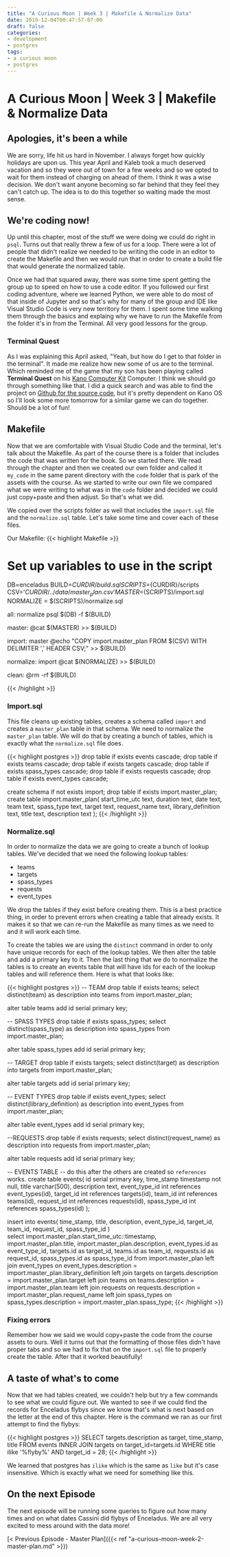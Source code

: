 ```yaml
---
title: "A Curious Moon | Week 3 | Makefile & Normalize Data"
date: 2019-12-04T00:47:57-07:00
draft: false
categories:
- development
- postgres
tags:
- a curious moon
- postgres
---
```


# A Curious Moon | Week 3 | Makefile & Normalize Data

## Apologies, it's been a while
We are sorry, life hit us hard in November. I always forget how quickly holidays are upon us. This year April and Kaleb took a much deserved vacation and so they were out of town for a few weeks and so we opted to wait for them instead of charging on ahead of them. I think it was a wise decision. We don't want anyone becoming so far behind that they feel they can't catch up. The idea is to do this together so waiting made the most sense.

## We're coding now!
Up until this chapter, most of the stuff we were doing we could do right in `psql`. Turns out that really threw a few of us for a loop. There were a lot of people that didn't realize we needed to be writing the code in an editor to create the Makefile and then we would run that in order to create a build file that would generate the normalized table.

Once we had that squared away, there was some time spent getting the group up to speed on how to use a code editor. If you followed our first coding adventure, where we learned Python, we were able to do most of that inside of Jupyter and so that's why for many of the group and IDE like Visual Studio Code is very new territory for them. I spent some time walking them through the basics and explaing why we have to run the Makefile from the folder it's in from the Terminal. All very good lessons for the group.

### Terminal Quest
As I was explaining this April asked, "Yeah, but how do I get to that folder in the terminal". It made me realize how new some of us are to the terminal. Which reminded me of the game that my son has been playing called **Terminal Quest** on his [Kano Computer Kit](https://kano.me/us/store/products/computer-kit) Computer. I think we should go through something like that. I did a quick search and was able to find the project on [Github for the source code](https://github.com/KanoComputing/terminal-quest), but it's pretty dependent on Kano OS so I'll look some more tomorrow for a similar game we can do together. Should be a lot of fun!

## Makefile
Now that we are comfortable with Visual Studio Code and the terminal, let's talk about the Makefile. As part of the course there is a folder that includes the code that was written for the book. So we started there. We read through the chapter and then we created our own folder and called it `my_code` in the same parent directory with the `code` folder that is park of the assets with the course. As we started to write our own file we compared what we were writing to what was in the `code` folder and decided we could just copy+paste and then adjust. So that's what we did.

We copied over the scripts folder as well that includes the `import.sql` file and the `normalize.sql` table. Let's take some time and cover each of these files.

Our Makefile:
{{< highlight Makefile >}}

# Set up variables to use in the script
DB=enceladus
BUILD=${CURDIR}/build.sql
SCRIPTS=${CURDIR}/scripts
CSV='${CURDIR}/../data/master_plan.csv'
MASTER=$(SCRIPTS)/import.sql
NORMALIZE = $(SCRIPTS)/normalize.sql

all: normalize
	psql $(DB) -f $(BUILD)

master:
	@cat $(MASTER) >> $(BUILD)

import: master
	@echo "COPY import.master_plan FROM $(CSV) WITH DELIMITER ',' HEADER CSV;" >> $(BUILD)

normalize: import
	@cat $(NORMALIZE) >> $(BUILD)

clean:
	@rm -rf $(BUILD)

{{< /highlight >}}

### Import.sql
This file cleans up existing tables, creates a schema called `import` and creates a `master_plan` table in that schema. We need to normalize the `master_plan` table. We will do that by creating a bunch of tables, which is exactly what the `normalize.sql` file does.

{{< highlight postgres >}}
drop table if exists events cascade;
drop table if exists teams cascade;
drop table if exists targets cascade;
drop table if exists spass_types cascade;
drop table if exists requests cascade;
drop table if exists event_types cascade;

create schema if not exists import;
drop table if exists import.master_plan;
create table import.master_plan(
  start_time_utc text,
  duration text,
  date text,
  team text,
  spass_type text,
  target text,
  request_name text,
  library_definition text,
  title text,
  description text
);
{{< /highlight >}}

### Normalize.sql
In order to normalize the data we are going to create a bunch of lookup tables. We've decided that we need the following lookup tables:

- teams
- targets
- spass_types
- requests
- event_types

We drop the tables if they exist before creating them. This is a best practice thing, in order to prevent errors when creating a table that already exists. It makes it so that we can re-run the Makefile as many times as we need to and it will work each time.

To create the tables we are using the `distinct` command in order to only have unique records for each of the lookup tables. We then alter the table and add a primary key to it. Then the last thing that we do to normalize the tables is to create an events table that will have ids for each of the lookup tables and will reference them. Here is what that looks like:

{{< highlight postgres >}}
-- TEAM
drop table if exists teams;
select distinct(team)
as description
into teams
from import.master_plan;

alter table teams
add id serial primary key;

-- SPASS TYPES
drop table if exists spass_types;
select distinct(spass_type)
as description
into spass_types
from import.master_plan;

alter table spass_types
add id serial primary key;

-- TARGET
drop table if exists targets;
select distinct(target)
as description
into targets
from import.master_plan;


alter table targets
add id serial primary key;

-- EVENT TYPES
drop table if exists event_types;
select distinct(library_definition)
as description
into event_types
from import.master_plan;


alter table event_types
add id serial primary key;

--REQUESTS
drop table if exists requests;
select distinct(request_name)
as description
into requests
from import.master_plan;

alter table requests
add id serial primary key;

-- EVENTS TABLE
-- do this after the others are created so `references` works.
create table events(
  id serial primary key,
  time_stamp timestamp not null,
  title varchar(500),
  description text,
  event_type_id int references event_types(id),
  target_id int references targets(id),
  team_id int references teams(id),
  request_id int references requests(id),
  spass_type_id int references spass_types(id)
);

insert into events(
  time_stamp, 
  title, 
  description, 
  event_type_id, 
  target_id, 
  team_id, 
  request_id,
  spass_type_id
)	
select 
  import.master_plan.start_time_utc::timestamp, 
  import.master_plan.title, 
  import.master_plan.description,
  event_types.id as event_type_id,
  targets.id as target_id,
  teams.id as team_id,
  requests.id as request_id,
  spass_types.id as spass_type_id
from import.master_plan
left join event_types 
  on event_types.description 
  = import.master_plan.library_definition
left join targets 
  on targets.description 
  = import.master_plan.target
left join teams 
  on teams.description 
  = import.master_plan.team
left join requests 
  on requests.description 
  = import.master_plan.request_name
left join spass_types 
  on spass_types.description 
  = import.master_plan.spass_type;
{{< /highlight >}}

### Fixing errors
Remember how we said we would copy+paste the code from the course assets to ours. Well it turns out that the formatting of those files didn't have proper tabs and so we had to fix that on the `import.sql` file to properly create the table. After that it worked beautifully!

## A taste of what's to come
Now that we had tables created, we couldn't help but try a few commands to see what we could figure out. We wanted to see if we could find the records for Enceladus flybys since we know that's what is next based on the letter at the end of this chapter. Here is the command we ran as our first attempt to find the flybys:

{{< highlight postgres >}}
SELECT targets.description as target,
time_stamp,
title
FROM events
INNER JOIN targets on target_id=targets.id
WHERE title ilike '%flyby%'
AND target_id = 28;
{{< /highlight >}}

We learned that postgres has `ilike` which is the same as `like` but it's case insensitive. Which is exactly what we need for something like this.

## On the next Episode
The next episode will be running some queries to figure out how many times and on what dates Cassini did flybys of Enceladus. We are all very excited to mess around with the data more!

[< Previous Episode - Master Plan]({{< ref "a-curious-moon-week-2-master-plan.md" >}})
